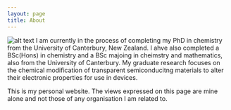 ```yaml
---
layout: page
title: About
---
```

![alt text](../assets/Photo.jpg "Title")
I am currently in the process of completing my PhD in chemistry from the University of Canterbury, New Zealand. I ahve also completed a BSc(Hons) in chemistry and a BSc majoing in cheimstry and mathematics, also from the University of Canterbury. My graduate research focuses on the chemical modification of transparent semiconducitng materials to alter their electronic properties for use in devices.

This is my personal website. The views expressed on this page are mine alone and not those of any organisation I am related to.